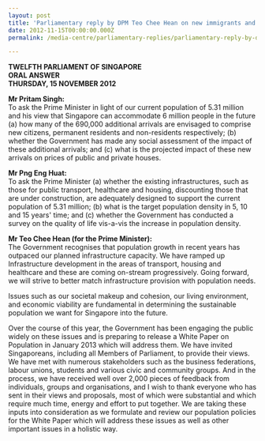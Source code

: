 ```yaml
---
layout: post
title: 'Parliamentary reply by DPM Teo Chee Hean on new immigrants and their impact to society and prices of local housing; as well as infrastructure and population density'
date: 2012-11-15T00:00:00.000Z
permalink: /media-centre/parliamentary-replies/parliamentary-reply-by-dpm-teo-chee-hean-on-15-nov-2012

---
```



**TWELFTH PARLIAMENT OF SINGAPORE  
ORAL ANSWER  
THURSDAY, 15 NOVEMBER 2012**

**Mr Pritam Singh:**  
To ask the Prime Minister in light of our current population of 5.31 million and his view that Singapore can accommodate 6 million people in the future (a) how many of the 690,000 additional arrivals are envisaged to comprise new citizens, permanent residents and non-residents respectively; (b) whether the Government has made any social assessment of the impact of these additional arrivals; and (c) what is the projected impact of these new arrivals on prices of public and private houses.

**Mr Png Eng Huat:**  
To ask the Prime Minister (a) whether the existing infrastructures, such as those for public transport, healthcare and housing, discounting those that are under construction, are adequately designed to support the current population of 5.31 million; (b) what is the target population density in 5, 10 and 15 years' time; and (c) whether the Government has conducted a survey on the quality of life vis-a-vis the increase in population density. 

**Mr Teo Chee Hean (for the Prime Minister):**  
The Government recognises that population growth in recent years has outpaced our planned infrastructure capacity. We have ramped up Infrastructure development in the areas of transport, housing and healthcare and these are coming on-stream progressively. Going forward, we will strive to better match infrastructure provision with population needs.

Issues such as our societal makeup and cohesion, our living environment, and economic viability are fundamental in determining the sustainable population we want for Singapore into the future.

Over the course of this year, the Government has been engaging the public widely on these issues and is preparing to release a White Paper on Population in January 2013 which will address them. We have invited Singaporeans, including all Members of Parliament, to provide their views. We have met with numerous stakeholders such as the business federations, labour unions, students and various civic and community groups. And in the process, we have received well over 2,000 pieces of feedback from individuals, groups and organisations, and I wish to thank everyone who has sent in their views and proposals, most of which were substantial and which require much time, energy and effort to put together. We are taking these inputs into consideration as we formulate and review our population policies for the White Paper which will address these issues as well as other important issues in a holistic way.

